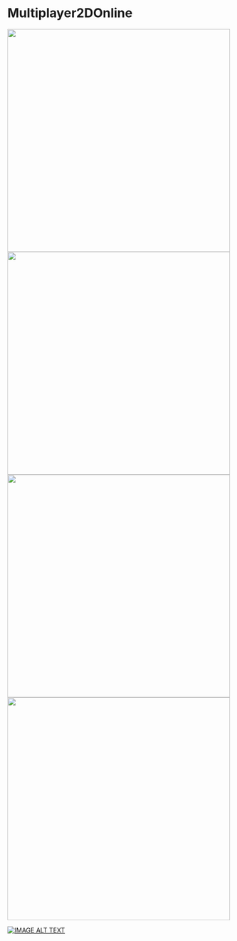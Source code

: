 # Multiplayer2DOnline
 <img src="https://github.com/dogukanozcan/Multiplayer2DOnline/assets/26368153/4970b718-7619-4dce-a8bc-e87a95323aff.png" height="500">
  <img src="https://github.com/dogukanozcan/Multiplayer2DOnline/assets/26368153/87b9c789-6171-4815-a690-3dd21e75cc4a.png" height="500">
   <img src="https://github.com/dogukanozcan/Multiplayer2DOnline/assets/26368153/4b79ee49-8379-46f1-a528-74f1f7961af2.png" height="500">
    <img src="https://github.com/dogukanozcan/Multiplayer2DOnline/assets/26368153/da604a35-eb88-4494-a2a6-6413336a2e97.png" height="500">
 
   [![IMAGE ALT TEXT](http://img.youtube.com/vi/MOgRI2qUQ1I/0.jpg)](https://www.youtube.com/watch?v=MOgRI2qUQ1I "Video Title")
